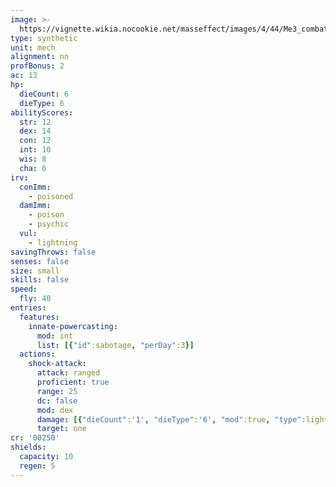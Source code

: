 ```yaml
---
image: >-
  https://vignette.wikia.nocookie.net/masseffect/images/4/44/Me3_combat_drone.png/revision/latest/scale-to-width-down/480?cb=20120720164039
type: synthetic
unit: mech
alignment: nn
profBonus: 2
ac: 13
hp:
  dieCount: 6
  dieType: 6
abilityScores:
  str: 12
  dex: 14
  con: 12
  int: 10
  wis: 8
  cha: 6
irv:
  conImm:
    - poisoned
  damImm:
    - poison
    - psychic
  vul:
    - lightning
savingThrows: false
senses: false
size: small
skills: false
speed:
  fly: 40
entries:
  features:
    innate-powercasting:
      mod: int
      list: [{"id":sabotage, "perDay":3}]
  actions:
    shock-attack:
      attack: ranged
      proficient: true
      range: 25
      dc: false
      mod: dex
      damage: [{"dieCount":'1', "dieType":'6', "mod":true, "type":lightning}]
      target: one
cr: '00250'
shields:
  capacity: 10
  regen: 5
---
```

